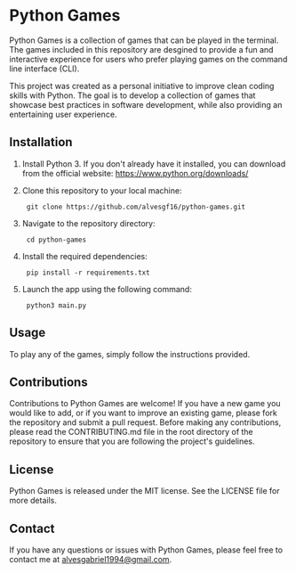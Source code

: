 # Python Games

Python Games is a collection of games that can be played in the terminal. The games included in this repository are desgined to provide a fun and interactive experience for users who prefer playing games on the command line interface (CLI).

This project was created as a personal initiative to improve clean coding skills with Python. The goal is to develop a collection of games that showcase best practices in software development, while also providing an entertaining user experience.

## Installation

1. Install Python 3. If you don't already have it installed, you can download from the official website: https://www.python.org/downloads/

2. Clone this repository to your local machine:

        git clone https://github.com/alvesgf16/python-games.git
    
3. Navigate to the repository directory:

        cd python-games
    
4. Install the required dependencies:

        pip install -r requirements.txt

5. Launch the app using the following command:

        python3 main.py

## Usage

To play any of the games, simply follow the instructions provided.

## Contributions

Contributions to Python Games are welcome! If you have a new game you would like to add, or if you want to improve an existing game, please fork the repository and submit a pull request. Before making any contributions, please read the CONTRIBUTING.md file in the root directory of the repository to ensure that you are following the project's guidelines.

## License

Python Games is released under the MIT license. See the LICENSE file for more details.

## Contact

If you have any questions or issues with Python Games, please feel free to contact me at alvesgabriel1994@gmail.com.
